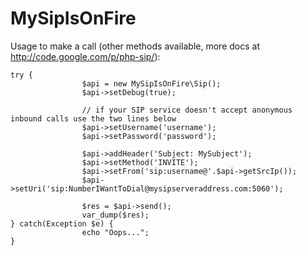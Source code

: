 MySipIsOnFire
=============

Usage to make a call (other methods available, more docs at http://code.google.com/p/php-sip/):
```
try {
				$api = new MySipIsOnFire\Sip();
				$api->setDebug(true);

				// if your SIP service doesn't accept anonymous inbound calls use the two lines below
				$api->setUsername('username');
				$api->setPassword('password');

				$api->addHeader('Subject: MySubject');
				$api->setMethod('INVITE');
				$api->setFrom('sip:username@'.$api->getSrcIp());
				$api->setUri('sip:NumberIWantToDial@mysipserveraddress.com:5060');

				$res = $api->send();
				var_dump($res);
} catch(Exception $e) {
				echo "Oops...";
}
```
